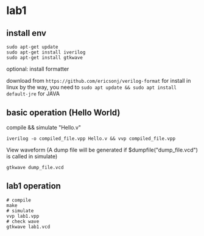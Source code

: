 # lab1

## install env

```
sudo apt-get update
sudo apt-get install iverilog 
sudo apt-get install gtkwave
```

optional: install formatter

download from `https://github.com/ericsonj/verilog-format` for install in linux
by the way, you need to `sudo apt update && sudo apt install default-jre` for JAVA

## basic operation (Hello World)

compile && simulate "Hello.v"
```
iverilog -o compiled_file.vpp Hello.v && vvp compiled_file.vpp
```

View waveform (A dump file will be generated if $dumpfile("dump_file.vcd") is called in simulate)
```
gtkwave dump_file.vcd
```

## lab1 operation

```
# compile
make
# simulate
vvp lab1.vpp
# check wave
gtkwave lab1.vcd
```


